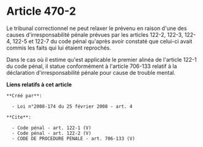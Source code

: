 # Article 470-2

Le tribunal correctionnel ne peut relaxer le prévenu en raison d'une des causes d'irresponsabilité pénale prévues par les
articles 122-2, 122-3, 122-4, 122-5 et 122-7 du code pénal qu'après avoir constaté que celui-ci avait commis les faits qui
lui étaient reprochés. 

Dans le cas où il estime qu'est applicable le premier alinéa de l'article 122-1 du code pénal, il statue conformément à
l'article 706-133 relatif à la déclaration d'irresponsabilité pénale pour cause de trouble mental.

**Liens relatifs à cet article**

	**Créé par**:

	  - Loi n°2008-174 du 25 février 2008 - art. 4

	**Cite**:

	  - Code pénal - art. 122-1 (V)
	  - Code pénal - art. 122-2 (V)
	  - CODE DE PROCEDURE PENALE - art. 706-133 (V)

